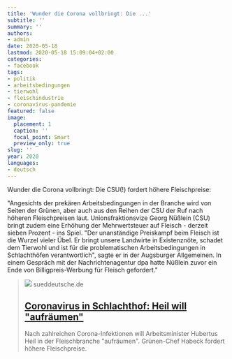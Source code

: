 ```yaml
---
title: 'Wunder die Corona vollbringt: Die ...'
subtitle: ''
summary: ''
authors:
- admin
date: 2020-05-18
lastmod: 2020-05-18 15:09:04+02:00
categories:
- facebook
tags:
- politik
- arbeitsbedingungen
- tierwohl
- fleischindustrie
- coronavirus-pandemie
featured: false
image:
  placement: 1
  caption: ''
  focal_point: Smart
  preview_only: true
slug: ''
year: 2020
languages:
- deutsch
---
```


Wunder die Corona vollbringt: Die CSU(!) fordert höhere Fleischpreise:

"Angesichts der prekären Arbeitsbedingungen in der Branche wird von Seiten der Grünen, aber auch aus den Reihen der CSU der Ruf nach höheren Fleischpreisen laut. Unionsfraktionsvize Georg Nüßlein (CSU) bringt zudem eine Erhöhung der Mehrwertsteuer auf Fleisch - derzeit sieben Prozent - ins Spiel. "Der unanständige Preiskampf beim Fleisch ist die Wurzel vieler Übel. Er bringt unsere Landwirte in Existenznöte, schadet dem Tierwohl und ist für die problematischen Arbeitsbedingungen in Schlachthöfen verantwortlich", sagte er in der Augsburger Allgemeinen. In einem Gespräch mit der Nachrichtenagentur dpa hatte Nüßlein zuvor ein Ende von Billigpreis-Werbung für Fleisch gefordert."
> [![](https://www.sueddeutsche.de/image/sz.1.4911523/1200x675?v=1589798572)](https://www.sueddeutsche.de/politik/coronavirus-schlachthof-fleisch-industrie-1.4911167)
> sueddeutsche.de
> ## [Coronavirus in Schlachthof: Heil will "aufräumen"](https://www.sueddeutsche.de/politik/coronavirus-schlachthof-fleisch-industrie-1.4911167)
>
>Nach zahlreichen Corona-Infektionen will Arbeitsminister Hubertus Heil in der Fleischbranche "aufräumen". Grünen-Chef Habeck fordert höhere Fleischpreise.